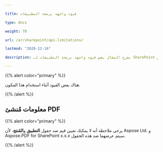 ```yaml
---

title: قيود واجهة برمجة التطبيقات

type: docs

weight: 70

url: /ar/sharepoint/api-limitations/

lastmod: "2020-12-16"

description: يشرح المقال بعض قيود واجهة برمجة التطبيقات لـ SharePoint بتنسيق PDF.

---
```




{{% alert color="primary" %}}



هناك بعض القيود أثناء استخدام هذا المكون.



{{% /alert %}}

## معلومات مُنشئ PDF



{{% alert color="primary" %}}



يرجى ملاحظة أنه لا يمكنك تعيين قيم ضد حقول **التطبيق** و**المُنتج**، لأن Aspose Ltd. و Aspose.PDF for SharePoint x.x.x سيتم عرضهما ضد هذه الحقول.





{{% /alert %}}